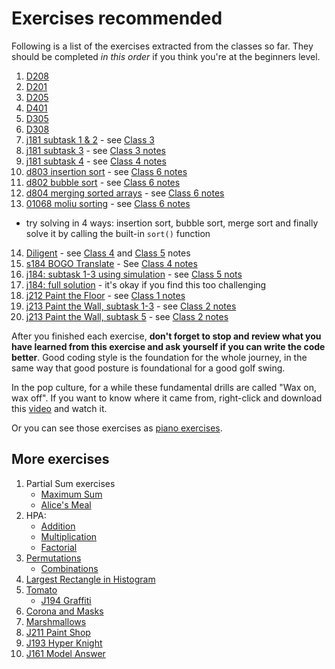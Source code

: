 # Exercises recommended 
Following is a list of the exercises extracted from the classes so far. They should be completed *in this order* if you think you're at the beginners level.
1. [D208](https://judge.hkoi.org/task/D208)
2. [D201](https://judge.hkoi.org/task/D201)
3. [D205](https://judge.hkoi.org/task/D205)
4. [D401](https://judge.hkoi.org/task/D401)
5. [D305](https://judge.hkoi.org/task/D305)
6. [D308](https://judge.hkoi.org/task/D308)
7. [j181 subtask 1 & 2](https://judge.hkoi.org/task/j181) - see [Class 3](https://github.com/miyagi-sensei/georgia/tree/main/class3#j181-wings-and-nuggets)
8. [j181 subtask 3](https://judge.hkoi.org/task/j181) - see [Class 3 notes](https://github.com/miyagi-sensei/georgia/tree/main/class3#subtask-3-problem-statement)
9. [j181 subtask 4](https://judge.hkoi.org/task/j181) - see [Class 4 notes](https://github.com/miyagi-sensei/georgia/tree/main/class4#j181-wings-and-nuggets)
10. [d803 insertion sort](https://judge.hkoi.org/task/D803) - see [Class 6 notes](https://github.com/miyagi-sensei/georgia/tree/main/class6#insertion-sort)
11. [d802 bubble sort](https://judge.hkoi.org/task/D802) - see [Class 6 notes](https://github.com/miyagi-sensei/georgia/tree/main/class6#bubble-sort)
12. [d804 merging sorted arrays](https://judge.hkoi.org/task/D804) - see [Class 6 notes](https://github.com/miyagi-sensei/georgia/tree/main/class6#mergesort)
13. [01068 moliu sorting](https://judge.hkoi.org/task/01068) - see [Class 6 notes](https://github.com/miyagi-sensei/georgia/tree/main/class6)
  - try solving in 4 ways: insertion sort, bubble sort, merge sort and finally solve it by calling the built-in `sort()` function
14. [Diligent](https://judge.hkoi.org/task/01090) - see [Class 4](https://github.com/miyagi-sensei/georgia/tree/main/class4#01090-diligent) and [Class 5](https://github.com/miyagi-sensei/georgia/tree/main/class5#homework-01090-diligent) notes
15. [s184 BOGO Translate](https://judge.hkoi.org/task/S184) - See [Class 4 notes](https://github.com/miyagi-sensei/georgia/tree/main/class4#s184-bogo-translate)
16. [j184: subtask 1-3 using simulation](https://judge.hkoi.org/task/j184) - see [Class 5 nots](https://github.com/miyagi-sensei/georgia/tree/main/class5#j184-mysterious-area)
17. [j184: full solution](https://judge.hkoi.org/task/j184) - it's okay if you find this too challenging
18. [j212 Paint the Floor](https://judge.hkoi.org/task/j212) - see [Class 1 notes](https://github.com/miyagi-sensei/georgia/blob/main/class1.md#j212-paint-the-floor)
19. [j213 Paint the Wall, subtask 1-3](https://judge.hkoi.org/task/j213) - see [Class 2 notes](https://github.com/miyagi-sensei/georgia/tree/main/class2#j213-paint-the-wall)
20. [j213 Paint the Wall, subtask 5](https://judge.hkoi.org/task/j213) - see [Class 2 notes](https://github.com/miyagi-sensei/georgia/tree/main/class2#subtask-4-5)

After you finished each exercise, **don't forget to stop and review what you have learned from this exercise and ask yourself if you can write the code better**. Good coding style is the foundation for the whole journey, in the same way that good posture is foundational for a good golf swing.

In the pop culture, for a while these fundamental drills are called "Wax on, wax off". If you want to know where it came from, right-click and download this [video](http://miyagiacademy.com/public/waxonwaxoff.mp4) and watch it.

Or you can see those exercises as [piano exercises](https://youtu.be/tQh3-WBzaKY).

## More exercises
1. Partial Sum exercises
    - [Maximum Sum](https://judge.hkoi.org/task/20108)
    - [Alice's Meal](https://judge.hkoi.org/task/S164)
3. HPA:
    - [Addition](https://judge.hkoi.org/task/01024)
    - [Multiplication](https://judge.hkoi.org/task/01026)
    - [Factorial](https://judge.hkoi.org/task/01027)
4. [Permutations](https://judge.hkoi.org/task/01031)
    - [Combinations](https://judge.hkoi.org/task/01037)
5. [Largest Rectangle in Histogram](https://judge.hkoi.org/task/32462)
6. [Tomato](https://judge.hkoi.org/task/M0412)
    - [J194 Graffiti](https://judge.hkoi.org/task/J194)
8. [Corona and Masks](https://judge.hkoi.org/task/M2003)
9. [Marshmallows](https://judge.hkoi.org/task/M2111)
10. [J211 Paint Shop](https://judge.hkoi.org/task/J211)
11. [J193 Hyper Knight](https://judge.hkoi.org/task/J193)
12. [J161 Model Answer](https://judge.hkoi.org/task/J161)
